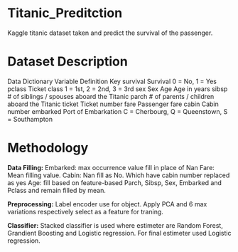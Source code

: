 # Titanic_Preditction

Kaggle titanic dataset taken and predict the survival of the passenger.

# Dataset Description

Data Dictionary
Variable Definition Key
survival Survival 0 = No, 1 = Yes
pclass Ticket class 1 = 1st, 2 = 2nd, 3 = 3rd
sex Sex
Age Age in years
sibsp # of siblings / spouses aboard the Titanic
parch # of parents / children aboard the Titanic
ticket Ticket number
fare Passenger fare
cabin Cabin number
embarked Port of Embarkation C = Cherbourg, Q = Queenstown, S = Southampton

# Methodology

**Data Filling:** Embarked: max occurrence value fill in place of Nan Fare: Mean filling value. Cabin: Nan fill as No. Which have cabin number replaced as yes Age: fill based on feature-based Parch, Sibsp, Sex, Embarked and Pclass and remain filled by mean.

**Preprocessing:** Label encoder use for object. Apply PCA and 6 max variations respectively select as a feature for traning.

**Classifier:** Stacked classifier is used where estimeter are Random Forest, Grandient Boosting and Logistic regression. For final estimeter used Logistic regression.
